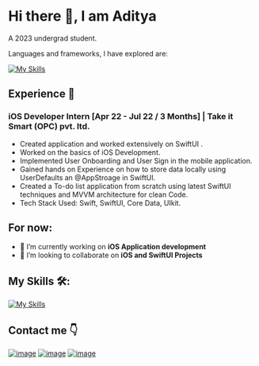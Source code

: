 # Hi there :wave:, I am Aditya

A 2023 undergrad student.

Languages and frameworks, I have explored are:

[![My Skills](https://skillicons.dev/icons?i=swift,java,kotlin,androidstudio,flutter,dart,c,cpp)](https://skillicons.dev)

## Experience 📖
### iOS Developer Intern [Apr 22 - Jul 22 / 3 Months] | Take it Smart (OPC) pvt. ltd.
* Created application and worked extensively on SwiftUI .
* Worked on the basics of iOS Development.
* Implemented User Onboarding and User Sign in the mobile application.
*	Gained hands on Experience on how to store data locally using  UserDefaults an @AppStroage in SwiftUI.
*	Created a To-do list application from scratch using latest SwiftUI techniques and MVVM architecture for clean Code.
*	Tech Stack Used: Swift, SwiftUI, Core Data, UIkit.

## For now:
- 🔭 I’m currently working on **iOS Application development**
- 👯 I’m looking to collaborate on **iOS and SwiftUI Projects**

## My Skills 🛠️:

[![My Skills](https://skillicons.dev/icons?i=swift,java,kotlin,androidstudio,flutter,dart,c,cpp)](https://skillicons.dev)

## Contact me :point_down: 
[![image](https://img.shields.io/badge/Linkedin-blue?style=for-the-badge&logo=linkedin&logoColor=white)](https://www.linkedin.com/in/aditya-ghorpade-ab42a3205/) [![image](https://img.shields.io/badge/Gmail-red?style=for-the-badge&logo=gmail&logoColor=white)](mailto:adityaghp40@gmail.com) [![image](https://img.shields.io/badge/Github-black?style=for-the-badge&logo=github&logoColor=white)](https://github.com/adityaghp)
